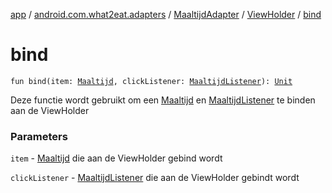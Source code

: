 [app](../../../index.md) / [android.com.what2eat.adapters](../../index.md) / [MaaltijdAdapter](../index.md) / [ViewHolder](index.md) / [bind](./bind.md)

# bind

`fun bind(item: `[`Maaltijd`](../../../android.com.what2eat.model/-maaltijd/index.md)`, clickListener: `[`MaaltijdListener`](../../-maaltijd-listener/index.md)`): `[`Unit`](https://kotlinlang.org/api/latest/jvm/stdlib/kotlin/-unit/index.html)

Deze functie wordt gebruikt om een [Maaltijd](../../../android.com.what2eat.model/-maaltijd/index.md) en [MaaltijdListener](../../-maaltijd-listener/index.md) te binden aan de ViewHolder

### Parameters

`item` - [Maaltijd](../../../android.com.what2eat.model/-maaltijd/index.md) die aan de ViewHolder gebind wordt

`clickListener` - [MaaltijdListener](../../-maaltijd-listener/index.md) die aan de ViewHolder gebindt wordt